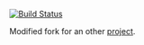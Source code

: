 [![Build Status](https://travis-ci.org/hekrause/rust-measurements.svg)](https://travis-ci.org/hekrause/rust-measurements)

Modified fork for an other [project](https://github.com/hekrause/dof_calc).
